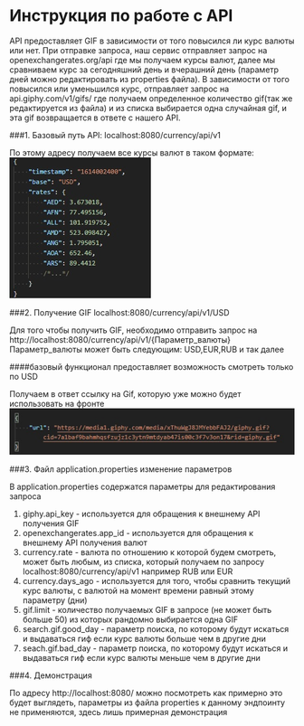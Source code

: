 # Инструкция по работе с API
API предоставляет GIF в зависимости от того повысился ли курс валюты или нет.
При отправке запроса, наш сервис отправляет запрос на openexchangerates.org/api
где мы получаем курсы валют, далее мы сравниваем курс за сегодняшний день и вчерашний
день (параметр дней можно редактировать из properties файла). В зависимости
от того повысился или уменьшился курс, отправляет запрос на api.giphy.com/v1/gifs/
где получаем определенное количество gif(так же редактируется из файла) и из списка
выбирается одна случайная gif, и эта gif возвращается в ответе с нашего API.

###1. Базовый путь API: localhost:8080/currency/api/v1

По этому адресу получаем все курсы валют в таком формате:
![](src/main/resources/static/tutor/image/rates.jpg)


###2. Получение GIF localhost:8080/currency/api/v1/USD

Для того чтобы получить GIF, 
необходимо отправить запрос на 
http://localhost:8080/currency/api/v1/{Параметр_валюты}
Параметр_валюты может быть следующим: USD,EUR,RUB и так далее

####базовый функционал предоставляет возможность смотреть только по USD

Получаем в ответ ссылку на Gif, которую уже можно будет использовать на фронте
![](src/main/resources/static/tutor/image/urlGif.jpg)

###3. Файл application.properties изменение параметров

В application.properties содержатся параметры для редактирования запроса

1. giphy.api_key - используется для обращения к внешнему API получения GIF
2. openexchangerates.app_id - используется для обращения к внешнему API получения валют
3. currency.rate - валюта по отношению к которой будем смотреть,
может быть любым, из списка, который получаем по запросу localhost:8080/currency/api/v1
например RUB или EUR
4. currency.days_ago - используется для того, чтобы сравнить текущий курс валюты,
с валютой на момент времени равный этому параметру (дни)
5. gif.limit - количество получаемых GIF в запросе (не может быть больше 50)
из которых рандомно выбирается одна GIF
6. search.gif.good_day - параметр поиска, по которому будут искаться и выдаваться гиф
если курс валюты больше чем в другие дни
7. seach.gif.bad_day - параметр поиска, по которому будут искаться и выдаваться гиф
если курс валюты меньше чем в другие дни

###4. Демонстрация

По адресу http://localhost:8080/ можно посмотреть как примерно это будет выглядеть,
параметры из файла properties к данному эндпоинту не применяются, здесь лишь примерная демонстрация

